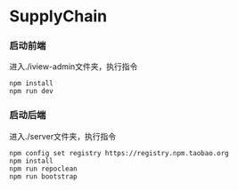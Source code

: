 # SupplyChain
 ### 启动前端
进入./iview-admin文件夹，执行指令
```
npm install
npm run dev
```
### 启动后端
进入./server文件夹，执行指令
```
npm config set registry https://registry.npm.taobao.org	
npm install
npm run repoclean
npm run bootstrap
```


